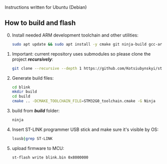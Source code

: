 Instructions written for Ubuntu (Debian)

## How to build and flash

0. Install needed ARM development toolchain and other utilities:
    ```bash
    sudo apt update && sudo apt install -y cmake git ninja-build gcc-arm-none-eabi stlink-tools
    ```
1. Important: current repository uses submodules so please clone the project ***recursively***:
    ```bash
    git clone --recursive --depth 1 https://github.com/Kotsiubynskyi/stm32g0templ_cmake.git blink
    ```
2. Generate build files:
    ```bash
    cd blink
    mkdir build
    cd build
    cmake .. -DCMAKE_TOOLCHAIN_FILE=STM32G0_toolchain.cmake -G Ninja
    ```
3. build from ***build*** folder:
    ```bash
    ninja
    ```
4. Insert ST-LINK programmer USB stick and make sure it's visible by OS:
    ```bash
    lsusb|grep ST-LINK
    ```

5. upload firmware to MCU:
    ```bash
    st-flash write blink.bin 0x8000000
    ```
